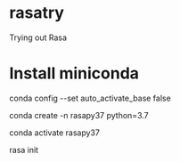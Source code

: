 # rasatry
Trying out Rasa

# Install miniconda

conda config --set auto_activate_base false

conda create -n rasapy37 python=3.7

conda activate rasapy37

rasa init

